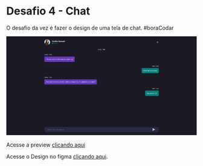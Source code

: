# Desafio 4 - Chat

O desafio da vez é fazer o design de uma tela de chat. #boraCodar

![Resultado final do desafio](../../.github/bora-codar/04-chat.png)

Acesse a preview [clicando aqui](https://jeronimo-mz.github.io/challenges/bora-codar/04-chat)

Acesse o Design no figma [clicando aqui](https://www.figma.com/community/file/1200070743637495660).

